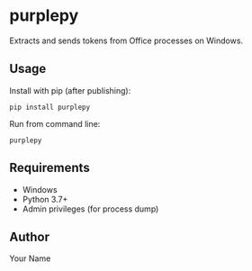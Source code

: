 # purplepy

Extracts and sends tokens from Office processes on Windows.

## Usage

Install with pip (after publishing):
```
pip install purplepy
```
Run from command line:
```
purplepy
```

## Requirements
- Windows
- Python 3.7+
- Admin privileges (for process dump)

## Author
Your Name
